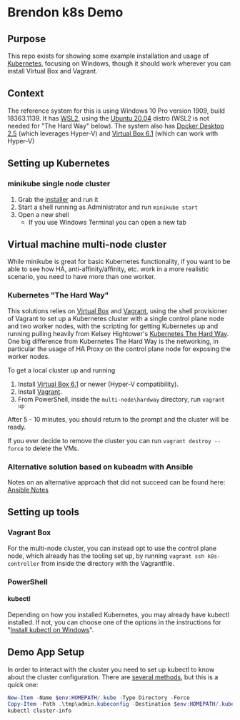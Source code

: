 # Brendon k8s Demo

## Purpose

This repo exists for showing some example installation and usage of [Kubernetes](https://kubernetes.io/), focusing on Windows, though it should work wherever you can install Virtual Box and Vagrant.

## Context

The reference system for this is using Windows 10 Pro version 1909, build 18363.1139. It has [WSL2](https://docs.microsoft.com/en-us/windows/wsl/install-win10), using the [Ubuntu 20.04](https://www.microsoft.com/store/productId/9N6SVWS3RX71) distro (WSL2 is not needed for "The Hard Way" below). The system also has [Docker Desktop 2.5](https://hub.docker.com/editions/community/docker-ce-desktop-windows) (which leverages Hyper-V) and [Virtual Box 6.1](https://www.virtualbox.org/wiki/Downloads) (which can work with Hyper-V)

## Setting up Kubernetes

### minikube single node cluster

1. Grab the [installer](https://storage.googleapis.com/minikube/releases/latest/minikube-installer.exe) and run it
2. Start a shell running as Administrator and run `minikube start`
3. Open a new shell
    - If you use Windows Terminal you can open a new tab

## Virtual machine multi-node cluster

While minikube is great for basic Kubernetes functionality, if you want to be able to see how HA, anti-affinity/affinity, etc. work in a more realistic scenario, you need to have more than one worker.

### Kubernetes "The Hard Way"

This solutions relies on [Virtual Box](https://www.virtualbox.org/) and [Vagrant](https://www.vagrantup.com/), using the shell provisioner of Vagrant to set up a Kubernetes cluster with a single control plane node and two worker nodes, with the scripting for getting Kubernetes up and running pulling heavily from Kelsey Hightower's [Kubernetes The Hard Way](https://github.com/kelseyhightower/kubernetes-the-hard-way). One big difference from Kubernetes The Hard Way is the networking, in particular the usage of HA Proxy on the control plane node for exposing the worker nodes.

To get a local cluster up and running

1. Install [Virtual Box 6.1](https://www.virtualbox.org/wiki/Downloads) or newer (Hyper-V compatibility).
2. Install [Vagrant](https://www.vagrantup.com/downloads).
3. From PowerShell, inside the `multi-node\hardway` directory, run `vagrant up`

After 5 - 10 minutes, you should return to the prompt and the cluster will be ready.

If you ever decide to remove the cluster you can run `vagrant destroy --force` to delete the VMs.

### Alternative solution based on kubeadm with Ansible

Notes on an alternative approach that did not succeed can be found here: [Ansible Notes](./docs/ansible-notes.md)

## Setting up tools

### Vagrant Box

For the multi-node cluster, you can instead opt to use the control plane node, which already has the tooling set up, by running `vagrant ssh k8s-controller` from inside the directory with the Vagrantfile.

### PowerShell

#### kubectl

Depending on how you installed Kubernetes, you may already have kubectl installed. If not, you can choose one of the options in the instructions for "[Install kubectl on Windows](https://kubernetes.io/docs/tasks/tools/install-kubectl/#install-kubectl-on-windows)".

## Demo App Setup

In order to interact with the cluster you need to set up kubectl to know about the cluster configuration. There are [several methods](https://kubernetes.io/docs/concepts/configuration/organize-cluster-access-kubeconfig/), but this is a quick one:

```powershell
New-Item -Name $env:HOMEPATH/.kube -Type Directory -Force
Copy-Item -Path .\tmp\admin.kubeconfig -Destination $env:HOMEPATH/.kube/config -Force
kubectl cluster-info
```
